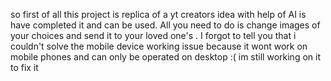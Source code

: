 so first of all this project is replica of a yt creators idea with help of AI is have completed it and can be used. All you need to do is change images of your choices and send it to your loved one's . I forgot to tell you that i couldn't solve the mobile device working issue because it wont work on mobile phones and can only be operated on desktop :( im still working on it to fix it 

